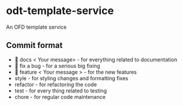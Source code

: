 # odt-template-service

An OFD template service

## Commit format

- :pencil: docs < Your message> - for everything related to documentation
- :hammer: fix a bug - for a serious big fixing
- :star2: feature < Your message > - for the new features
- style - for styling changes and formatting fixes
- refactor - for refactoring the code
- test - for every thing related to testing
- chore - for regular code maintenance